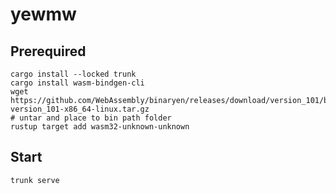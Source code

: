 # yewmw

## Prerequired

```console
cargo install --locked trunk
cargo install wasm-bindgen-cli
wget https://github.com/WebAssembly/binaryen/releases/download/version_101/binaryen-version_101-x86_64-linux.tar.gz
# untar and place to bin path folder
rustup target add wasm32-unknown-unknown
```

## Start

```console
trunk serve
```

